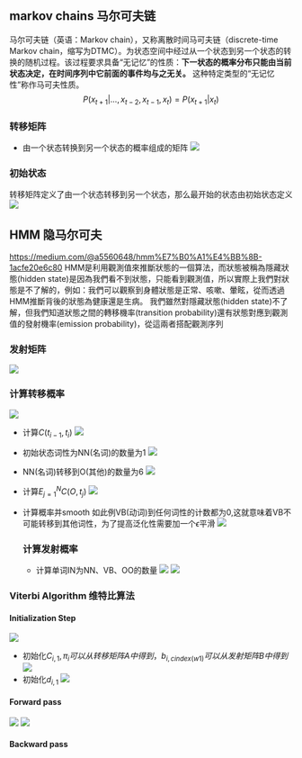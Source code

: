 
## markov chains 马尔可夫链
马尔可夫链（英语：Markov chain），又称离散时间马可夫链（discrete-time Markov chain，缩写为DTMC）。为状态空间中经过从一个状态到另一个状态的转换的随机过程。该过程要求具备“无记忆”的性质：**下一状态的概率分布只能由当前状态决定，在时间序列中它前面的事件均与之无关。** 这种特定类型的“无记忆性”称作马可夫性质。
$$ P(x_{t+1}|...,x_{t-2},x_{t-1},x_t) = P(x_{t+1}|x_t) $$ 
### 转移矩阵
* 由一个状态转换到另一个状态的概率组成的矩阵
![](./imgs/hmm1.jpg)

### 初始状态
转移矩阵定义了由一个状态转移到另一个状态，那么最开始的状态由初始状态定义
![](./imgs/hmm2.jpg)


## HMM 隐马尔可夫
https://medium.com/@a5560648/hmm%E7%B0%A1%E4%BB%8B-1acfe20e6c80
HMM是利用觀測值來推斷狀態的一個算法，而狀態被稱為隱藏狀態(hidden state)是因為我們看不到狀態，只能看到觀測值，所以實際上我們對狀態是不了解的，例如：我們可以觀察到身體狀態是正常、咳嗽、暈眩，從而透過HMM推斷背後的狀態為健康還是生病。
我們雖然對隱藏狀態(hidden state)不了解，但我們知道狀態之間的轉移機率(transition probability)還有狀態對應到觀測值的發射機率(emission probability)，從這兩者搭配觀測序列
### 发射矩阵
![](./imgs/hmm3.png)


### 计算转移概率
![](./imgs/hmm4.jpg)
* 计算$C(t_{i-1},t_i)$
![](./imgs/hmm5.jpg)
* 初始状态词性为NN(名词)的数量为1
![](./imgs/hmm6.jpg)
* NN(名词)转移到O(其他)的数量为6
![](./imgs/hmm7.jpg)
* 计算$E_{j=1}^{N}C(O,t_j)$
![](./imgs/hmm8.jpg)
* 计算概率并smooth
  如此例VB(动词)到任何词性的计数都为0,这就意味着VB不可能转移到其他词性，为了提高泛化性需要加一个$\epsilon$平滑
  ![](./imgs/hmm9.jpg)

  ### 计算发射概率
  * 计算单词IN为NN、VB、OO的数量
![](./imgs/hmm10.jpg)
![](./imgs/hmm11.jpg)
  
### Viterbi Algorithm 维特比算法

#### Initialization Step
![](./imgs/hmm12.jpg)
* 初始化$C_{i,1} ,\pi_i 可以从转移矩阵A中得到，b_{i,cindex(w1)} 可以从发射矩阵B中得到$ 
![](./imgs/hmm13.jpg)
* 初始化$d_{i,1}$
![](./imgs/hmm14.jpg)
#### Forward pass
![](./imgs/hmm15.jpg)
![](./imgs/hmm16.jpg)
#### Backward pass 
